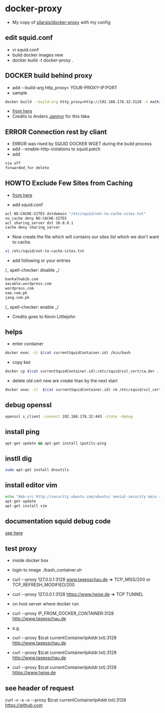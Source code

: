 # docker-proxy

- My copy of [silarsis/docker-proxy](https://github.com/silarsis/docker-proxy) with my config

## edit squid.conf

- vi squid.conf
- build docker images new
- docker build -t docker-proxy .

## DOCKER build behind proxy

- add --build-arg http_proxy= YOUR-PROXY-IP:PORT
- sample

```bash
docker build --build-arg http_proxy=http://192.168.178.32:3128 -t mathiasstatdler/postgres .
```

- [from here](https://github.com/docker/docker-registry/issues/890)
- Credits to Anders [Janmyr](https://github.com/andersjanmyr) for this Idea

## ERROR Connection rest by cliant

- ERROR was rised by SQUID DOCKER WGET during the build process
- add --enable-http-violations to squid.patch
- add

```bash
via off
forwarded_for delete
```

## HOWTO Exclude Few Sites from Caching

- [from here](https://aacable.wordpress.com/2012/01/23/squid-howto-exclude-some-sites-exntension-from-caching/)

- add squid.conf

```bash
acl NO-CACHE-SITES dstdomain "/etc/squid/not-to-cache-sites.txt"
no_cache deny NO-CACHE-SITES
acl sharing_server dst 10.0.0.1
cache deny sharing_server
```

- Now create the file which will contains our sites list which we don’t want to cache.

```bash
vi /etc/squid/not-to-cache-sites.txt
```

- add following or your entries

/_ spell-checker: disable _/

```bash
bankalhabib.com
aacable.wordpress.com
wordpress.com
nae.com.pk
jang.com.pk
```

/_ spell-checker: enable _/

- Credits goes to Kevin Littlejohn

## helps

- enter container

```bash
docker exec -it $(cat currentSquidContainer.id) /bin/bash
```

- copy kez

```bash
docker cp $(cat currentSquidContainer.id):/etc/squid/ssl_cert/ca.der .
```

- delete old cert new are create than by the next start

```bash
docker exec -it  $(cat currentSquidContainer.id) rm /etc/squid/ssl_cert/ca.pem
```

## debug openssl

```bash
openssl s_client -connect 192.168.178.32:443 -state -debug
```

## install ping

```bash
apt-get update && apt-get install iputils-ping
```

## instll dig

```bash
sudo apt-get install dnsutils
```

## install editor vim

```bash
echo "deb-src http://security.ubuntu.com/ubuntu/ xenial-security main restricted" >>/etc/apt/sources.list
apt-get update
apt-get install vim
```

## documentation squid debug code

[see here](http://etutorials.org/Server+Administration/Squid.+The+definitive+guide/Chapter+16.+Debugging+and+Troubleshooting/16.2+Debugging+via+cache.log/)

<!-- markdownlint-disable MD034 -->

## test proxy

- inside docker box
- login to image ./bash_container.sh
- curl --proxy 127.0.0.1:3128 www.tagesschau.de => TCP_MISS/200 or TCP_REFRESH_MODIFIED/200
- curl --proxy 127.0.0.1:3128 https://www.heise.de => TCP TUNNEL

- on host server where docker run
- curl --proxy IP_FROM_DOCKER_CONTAINER:3128 http://www.tagesschau.de
- e.g.
- curl --proxy $(cat currentContainerIpAddr.txt):3128 http://www.tagesschau.de
- curl --proxy $(cat currentContainerIpAddr.txt):3128 http://www.tagesschau.de
- curl --proxy $(cat currentContainerIpAddr.txt):3128 https://www.heise.de

## see header of request

curl -v -s -o --proxy $(cat currentContainerIpAddr.txt):3128 https://github.com

<!-- markdownlint-enable MD034 -->
